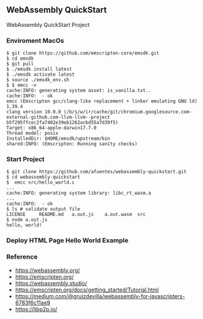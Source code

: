 ## WebAssembly QuickStart 
WebAssembly QuickStart Project 

### Enviroment MacOs 

```shell
$ git clone https://github.com/emscripten-core/emsdk.git
$ cd emsdk
$ git pull
$ ./emsdk install latest
$ ./emsdk activate latest
$ source ./emsdk_env.sh
$ $ emcc -v
cache:INFO: generating system asset: is_vanilla.txt..
cache:INFO:  - ok
emcc (Emscripten gcc/clang-like replacement + linker emulating GNU ld) 1.39.4
clang version 10.0.0 (/b/s/w/ir/cache/git/chromium.googlesource.com-external-github.com-llvm-llvm--project b5f295ffcec2fa7402e39eb1262acbd55a7d39f5)
Target: x86_64-apple-darwin17.7.0
Thread model: posix
InstalledDir: $HOME/emsdk/upstream/bin
shared:INFO: (Emscripten: Running sanity checks)

```

### Start Project 

```shell
$ git clone https://github.com/afuentes/webassembly-quickstart.git
$ cd webassembly-quickstart
$  emcc src/hello_world.c
... 
cache:INFO: generating system library: libc_rt_wasm.a
...
cache:INFO:  - ok
$ ls # validate output file 
LICENSE		README.md	a.out.js	a.out.wasm	src
$ node a.out.js
hello, world!
```
### Deploy HTML Page Hello World Example 


### Reference 

* https://webassembly.org/
* https://emscripten.org/
* https://webassembly.studio/
* https://emscripten.org/docs/getting_started/Tutorial.html
* https://medium.com/@gruizdevilla/webassembly-for-javascripters-6783f6c11ae9
* https://libp2p.io/



